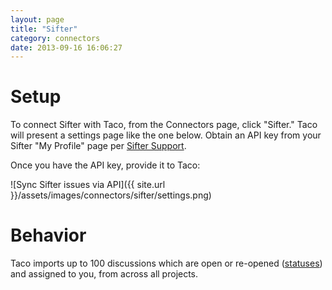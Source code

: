 ```yaml
---
layout: page
title: "Sifter"
category: connectors
date: 2013-09-16 16:06:27
---
```


# Setup

To connect Sifter with Taco, from the Connectors page, click "Sifter."
Taco will present a settings page like the one below. Obtain an API key
from your Sifter "My Profile" page per [Sifter Support](https://sifterapp.com/developer/start).

Once you have the API key, provide it to Taco:

![Sync Sifter issues via API]({{ site.url }}/assets/images/connectors/sifter/settings.png)


# Behavior

Taco imports up to 100 discussions which are open or re-opened
([statuses](https://sifterapp.com/developer/resources/statuses)) and
assigned to you, from across all projects.
